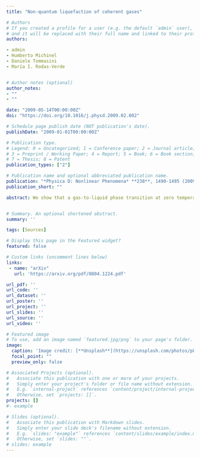 ```yaml
---
title: "Non-quantum liquefaction of coherent gases"

# Authors
# If you created a profile for a user (e.g. the default `admin` user), write the username (folder name) here 
# and it will be replaced with their full name and linked to their profile.
authors:

- admin
- Humberto Michinel
- Daniele Tommasini
- María I. Rodas-Verde


# Author notes (optional)
author_notes:
- ""
- ""

date: "2009-05-14T00:00:00Z"
doi: "https://doi.org/10.1016/j.physd.2009.02.002"

# Schedule page publish date (NOT publication's date).
publishDate: "2009-01-01T00:00:00Z"

# Publication type.
# Legend: 0 = Uncategorized; 1 = Conference paper; 2 = Journal article;
# 3 = Preprint / Working Paper; 4 = Report; 5 = Book; 6 = Book section;
# 7 = Thesis; 8 = Patent
publication_types: ["2"]

# Publication name and optional abbreviated publication name.
publication: "*Physica D: Nonlinear Phenomena* **238**, 1490-1495 (2009)"
publication_short: ""

abstract: We show that a gas-to-liquid phase transition at zero temperature may occur in a coherent gas of bosons in the presence of competing nonlinear effects. This situation can take place in atomic systems like Bose–Einstein condensates in alkali gases with two-body and three-body interactions of opposite signs, as well as in laser beams which propagate through optical media with Kerr (focusing) and higher order (defocusing) nonlinear responses. The liquefaction process takes place in the absence of any quantum effect and can be formulated in the framework of a mean field theory, in terms of the minimization of a thermodynamic potential. We study from a thermodynamic point of view all the stationary solutions of the cubic–quintic nonlinear Schrödinger equation which describes our system. We show that solitonic localized solutions connect the gaseous and liquid phases. Furthermore, we also perform a numerical simulation in the presence of linear gain and three-body recombination where a rich dynamics, including the emergence of self-organization behavior, is found


# Summary. An optional shortened abstract.
summary: '' 

tags: [Sources]

# Display this page in the Featured widget?
featured: false

# Custom links (uncomment lines below)
links:
 - name: "arXiv"
   url: 'https://arxiv.org/pdf/0804.1224.pdf'

url_pdf: ''
url_code: ''
url_dataset: ''
url_poster: ''
url_project: ''
url_slides: ''
url_source: ''
url_video: ''

# Featured image
# To use, add an image named `featured.jpg/png` to your page's folder. 
image:
  caption: 'Image credit: [**Unsplash**](https://unsplash.com/photos/pLCdAaMFLTE)'
  focal_point: ""
  preview_only: false

# Associated Projects (optional).
#   Associate this publication with one or more of your projects.
#   Simply enter your project's folder or file name without extension.
#   E.g. `internal-project` references `content/project/internal-project/index.md`.
#   Otherwise, set `projects: []`.
projects: []
#- example

# Slides (optional).
#   Associate this publication with Markdown slides.
#   Simply enter your slide deck's filename without extension.
#   E.g. `slides: "example"` references `content/slides/example/index.md`.
#   Otherwise, set `slides: ""`.
# slides: example
---
```


